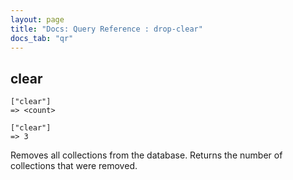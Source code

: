 ```yaml
---
layout: page
title: "Docs: Query Reference : drop-clear"
docs_tab: "qr"
---
```


clear
----------

    ["clear"]
    => <count>
    
    ["clear"]
    => 3
    
Removes all collections from the database. Returns the number of collections that were removed.
